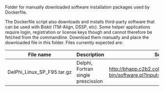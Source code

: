 Folder for manually downloaded software installation packages used by
Dockerfile. 

The Dockerfile script also downloads and installs third-party software that can be used with Biskit (TM-Align, DSSP, etc). Some helper applications require login, registration or license keys though and cannot therefore be fetched from the commandline. Download them manually and place the downloaded file in this folder. Files currently expected are:

| File name                   | Description           | Source|
------------------------------|-----------------------|-------|
DelPhi_Linux_SP_F95.tar.gz    | Delphi, Fortran single prescission | http://bhapp.c2b2.columbia.edu/software/cgi-bin/software.pl?input=DelPhi |

